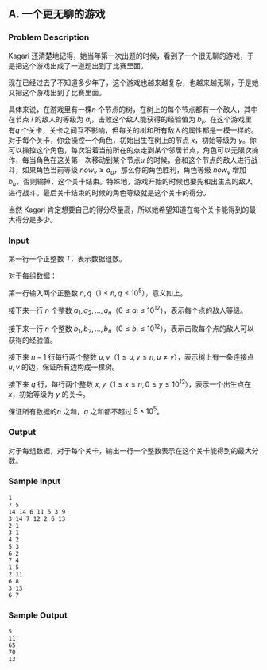 ## A. 一个更无聊的游戏

### Problem Description

Kagari
还清楚地记得，她当年第一次出题的时候，看到了一个很无聊的游戏，于是把这个游戏出成了一道题出到了比赛里面。

现在已经过去了不知道多少年了，这个游戏也越来越复杂，也越来越无聊，于是她又把这个游戏出到了比赛里面。

具体来说，在游戏里有一棵$n$ 个节点的树，在树上的每个节点都有一个敌人，其中在节点 $i$ 的敌人的等级为 $a_i$，击败这个敌人能获得的经验值为 $b_i$。在这个游戏里有$q$ 个关卡，关卡之间互不影响，但每关的树和所有敌人的属性都是一模一样的。对于每个关卡，你会操控一个角色，初始出生在树上的节点 $x$，初始等级为 $y$。你可以操控这个角色，每次沿着当前所在的点走到某个邻居节点，角色可以无限次操作，每当角色在这关第一次移动到某个节点$u$ 的时候，会和这个节点的敌人进行战斗，如果角色当前等级 $now_y \geq a_u$，那么你的角色胜利，角色等级 $now_y$ 增加 $b_u$，否则输掉，这个关卡结束。特殊地，游戏开始的时候也要先和出生点的敌人进行战斗。最后关卡结束的时候的角色等级就是这个关卡的得分。

当然 Kagari
肯定想要自己的得分尽量高，所以她希望知道在每个关卡能得到的最大得分是多少。

### Input

第一行一个正整数 $T$，表示数据组数。

对于每组数据：

第一行输入两个正整数 $n,q$（$1\le n,q\le 10^5$），意义如上。

接下来一行 $n$ 个整数 $a_1,a_2,\ldots ,a_n$（$0\le a_i\le 10^{12}$），表示每个点的敌人等级。

接下来一行 $n$ 个整数 $b_1,b_2,\ldots ,b_n$（$0\le b_i\le 10^{12}$），表示击败每个点的敌人可以获得的经验值。

接下来 $n-1$ 行每行两个整数 $u,v$（$1\le u,v\le n,u\neq v$），表示树上有一条连接点 $u,v$ 的边，保证所有边构成一棵树。

接下来 $q$ 行，每行两个整数 $x,y$（$1\le x\le n,0\le y\le 10^{12}$），表示一个出生点在 $x$，初始等级为 $y$ 的关卡。

保证所有数据的$n$ 之和，$q$ 之和都不超过 $5\times 10^5$。

### Output

对于每组数据，对于每个关卡，输出一行一个整数表示在这个关卡能得到的最大分数。

### Sample Input

```plain
1
7 5
14 14 6 11 5 3 9
3 14 7 12 2 6 13
2 1
3 1
4 2
5 3
6 2
7 4
1 5
2 11
6 8
3 13
6 7
```

### Sample Output

```plain
5
11
65
70
13
```

